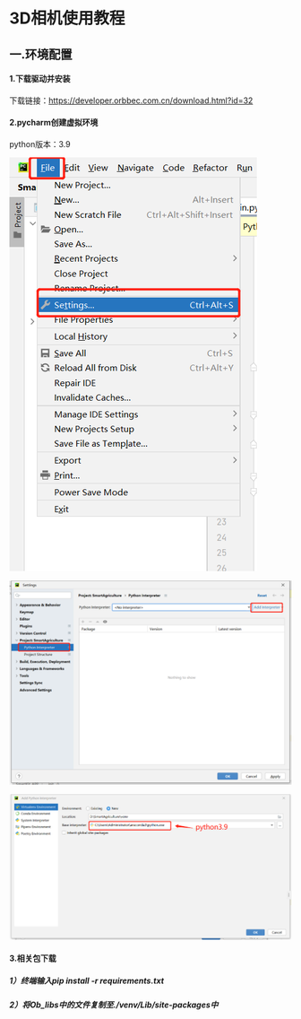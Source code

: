 # 3D相机使用教程

## 一.环境配置

#### 1.下载驱动并安装

下载链接：https://developer.orbbec.com.cn/download.html?id=32

#### 2.pycharm创建虚拟环境

python版本：3.9

![AgAABsxIRHlAg6VvCttFAJloJUC5TmaL](res/1.png)



![image-20230615171659277](res/2.png)

![image-20230615171715521](res/3.png)

#### 3.相关包下载

##### 1）终端输入pip install -r requirements.txt

##### 2）将Ob_libs中的文件复制至./venv/Lib/site-packages中

